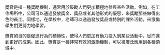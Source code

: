 獎賞是指一種獎勵機制，通常用於鼓勵人們更加積極地參與某些活動。例如，在工作場所中，公司可以通過發放獎金、獎品或者其他形式的優惠，來獎勵那些做得出色的員工。同樣地，在學校中，老師可以通過發放獎品或特別的課外活動，來激勵學生們更努力地學習。

獎賞的目的是促進行為的積極性，使得人們更加有動力投入到某些活動中，從而達到更好的成果。因此，獎賞是一種非常有效的激勵機制，可以被廣泛應用到各種領域中。